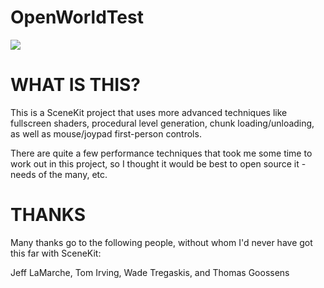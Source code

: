 OpenWorldTest
=============


[![](https://lh4.googleusercontent.com/-f62ZF5u1IIw/UPMZluT2lVI/AAAAAAAABAQ/dZnO8cYG_aI/s1409/Screen%2520Shot%25202013-01-12%2520at%252023.56.56.png)](https://lh4.googleusercontent.com/-f62ZF5u1IIw/UPMZluT2lVI/AAAAAAAABAQ/dZnO8cYG_aI/s1409/Screen%2520Shot%25202013-01-12%2520at%252023.56.56.png)


WHAT IS THIS?
=============

This is a SceneKit project that uses more advanced techniques like fullscreen shaders, procedural level generation, chunk loading/unloading, as well as mouse/joypad first-person controls.

There are quite a few performance techniques that took me some time to work out in this project, so I thought it would be best to open source it - needs of the many, etc.


THANKS
=============

Many thanks go to the following people, without whom I'd never have got this far with SceneKit:

Jeff LaMarche, Tom Irving, Wade Tregaskis, and Thomas Goossens